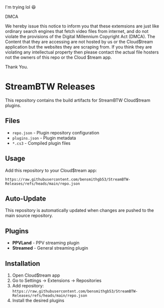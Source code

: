 I'm trying lol 😆 


DMCA

We hereby issue this notice to inform you that these extemsions are just like ordinary search engines that fetch video files from internet, and do not violate the provisions of the Digital Millennium Copyright Act (DMCA). The Content that they are accessing are not hosted by us or the Cloud$tream application but the websites they are scraping from. If you think they are violating any intellectual property then please contact the actual file hosters not the owners of this repo or the Cloud $tream app.

Thank You.

# StreamBTW Releases

This repository contains the build artifacts for StreamBTW Cloud$tream plugins.

## Files

- `repo.json` - Plugin repository configuration
- `plugins.json` - Plugin metadata  
- `*.cs3` - Compiled plugin files

## Usage

Add this repository to your Cloud$tream app:
```[
https://raw.githubusercontent.com/bensmithgb53/StreamBTW-Releases/refs/heads/main/repo.json
```

## Auto-Update

This repository is automatically updated when changes are pushed to the main source repository.

## Plugins

- **PPVLand** - PPV streaming plugin
- **Streamed** - General streaming plugin

## Installation

1. Open Cloud$tream app
2. Go to Settings → Extensions → Repositories
3. Add repository: `https://raw.githubusercontent.com/bensmithgb53/StreamBTW-Releases/refs/heads/main/repo.json`
4. Install the desired plugins
